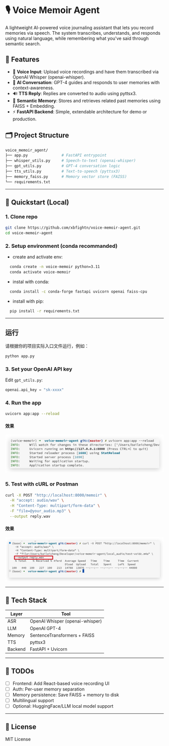 # 🎙️ Voice Memoir Agent

A lightweight AI-powered voice journaling assistant that lets you record memories via speech. The system transcribes, understands, and responds using natural language, while remembering what you've said through semantic search.

## 🧠 Features

- 🎤 **Voice Input**: Upload voice recordings and have them transcribed via OpenAI Whisper (openai-whisper).
- 💬 **AI Conversation**: GPT-4 guides and responds to user memories with context-awareness.
- 🔊 **TTS Reply**: Replies are converted to audio using pyttsx3.
- 🧾 **Semantic Memory**: Stores and retrieves related past memories using FAISS + Embedding.
- ⚡ **FastAPI Backend**: Simple, extendable architecture for demo or production.


## 🗂️ Project Structure

```bash
voice_memoir_agent/
├── app.py               # FastAPI entrypoint
├── whisper_utils.py     # Speech-to-text (openai-whisper)
├── gpt_utils.py         # GPT-4 conversation logic
├── tts_utils.py         # Text-to-speech (pyttsx3)
├── memory_faiss.py      # Memory vector store (FAISS)
└── requirements.txt
````

---

## 🚀 Quickstart (Local)

### 1. Clone repo

```bash
git clone https://github.com/xbfightn/voice-memoir-agent.git
cd voice-memoir-agent
```

### 2. Setup environment (conda recommanded)

- create and activate env:

```bash
  conda create -n voice-memoir python=3.11
  conda activate voice-memoir
```

- instal with conda:

```sh
  conda install -c conda-forge fastapi uvicorn openai faiss-cpu
```

- install with pip:

```sh
  pip install -r requirements.txt
```

---

## 运行

请根据你的项目实际入口文件运行，例如：

```sh
python app.py
```

### 3. Set your OpenAI API key

Edit `gpt_utils.py`:

```python
openai.api_key = "sk-xxxx"
```

### 4. Run the app

```bash
uvicorn app:app --reload
```

#### 效果

![运行效果](images/run-app.jpg)

### 5. Test with cURL or Postman

```bash
curl -X POST "http://localhost:8000/memoir" \
  -H "accept: audio/wav" \
  -H "Content-Type: multipart/form-data" \
  -F "file=@your_audio.mp3" \
  --output reply.wav
```

#### 效果

![接口测试](images/server-test.jpg)

---

## 🧰 Tech Stack

| Layer   | Tool                         |
| ------- | ---------------------------- |
| ASR     | OpenAI Whisper (openai-whisper) |
| LLM     | OpenAI GPT-4                 |
| Memory  | SentenceTransformers + FAISS |
| TTS     | pyttsx3                      |
| Backend | FastAPI + Uvicorn            |

---

## 📌 TODOs

* [ ] Frontend: Add React-based voice recording UI
* [ ] Auth: Per-user memory separation
* [ ] Memory persistence: Save FAISS + memory to disk
* [ ] Multilingual support
* [ ] Optional: HuggingFace/LLM local model support

---

## 📄 License

MIT License
